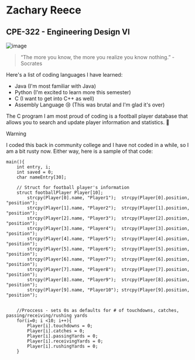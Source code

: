 # Zachary Reece
## CPE-322 - Engineering Design VI

![image](https://github.com/DZiggle/CPE-322/assets/144705148/5f445d9b-2e2d-48ed-872a-796d655980c4)
> “The more you know, the more you realize you know nothing.” - Socrates

Here's a list of coding languages I have learned:
- Java
(I'm most familiar with Java)
- Python
(I'm excited to learn more this semester)
- C
(I want to get into C++ as well)
- Assembly Language :cry:
(This was brutal and I'm glad it's over) 

The C program I am most proud of coding is a football player database that allows you to search and update player information and statistics. :football:
> [!WARNING]
> I coded this back in community college and I have not coded in a while, so I am a bit rusty now.
Either way, here is a sample of that code:
```
main(){
	int entry, i;					
	int saved = 0;						
	char nameEntry[30];   		
	
	// Struct for football player's information
	struct footballPlayer Player[10];			
		strcpy(Player[0].name, "Player1");  strcpy(Player[0].position, "position");
		strcpy(Player[1].name, "Player2");  strcpy(Player[1].position, "position");
		strcpy(Player[2].name, "Player3");  strcpy(Player[2].position, "position");
		strcpy(Player[3].name, "Player4");  strcpy(Player[3].position, "position");
		strcpy(Player[4].name, "Player5");  strcpy(Player[4].position, "position");
		strcpy(Player[5].name, "Player6");  strcpy(Player[5].position, "position");
		strcpy(Player[6].name, "Player7");  strcpy(Player[6].position, "position");
		strcpy(Player[7].name, "Player8");  strcpy(Player[7].position, "position");
		strcpy(Player[8].name, "Player9");  strcpy(Player[8].position, "position");
		strcpy(Player[9].name, "Player10"); strcpy(Player[9].position, "position");
		

	//Proccess - sets 0s as defaults for # of touchdowns, catches, passing/receiving/rushing yards
	for(i=0; i <10; i++){
		Player[i].touchdowns = 0;
		Player[i].catches = 0;
		Player[i].passingYards = 0;
		Player[i].receivingYards = 0;
		Player[i].rushingYards = 0;
	}
```
